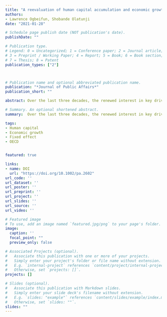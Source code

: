 ```yaml
---
title: "A reevaluation of human capital accumulation and economic growth in OECD"
authors:
- Lawrence Ogbeifun, Shobande Olatunji
date: "2021-01-28"

# Schedule page publish date (NOT publication's date).
publishDate: ""

# Publication type.
# Legend: 0 = Uncategorized; 1 = Conference paper; 2 = Journal article;
# 3 = Preprint / Working Paper; 4 = Report; 5 = Book; 6 = Book section;
# 7 = Thesis; 8 = Patent
publication_types: ["2"]



# Publication name and optional abbreviated publication name.
publication: "*Journal of Public Affairs*"
publication_short: ""

abstract: Over the last three decades, the renewed interest in key drivers of economic growth in OECD countries has been the central discourse. The argument is whether physical or human capital matters for the economic growth in these countries. This study contributes to the ongoing debate  by exploring the connection between human capital accumulation and economic growth between 1986 and 2018 for a panel of 24 OECD countries. The  empirical evidence is based on the fixed effect and two-stage lease squares (2SLS). The result indicates that growth does not converge between countries. Further evidence shows that human capital, the savings rate, and the openness of trade play a vital role in OECD countries' economic growth. On the contrary, the findings show that life expectancy and inflation have adverse effects on growth. Thus, the study recommends the urgent need for intervention programs tailored toward improving research and development combined with investment in the well-being of the people and the effective utilization of human capital to promote growth while mitigating inflationary pressure

# Summary. An optional shortened abstract.
summary:  Over the last three decades, the renewed interest in key drivers of economic growth in OECD countries has been the central discourse. The argument is whether physical or human capital matters for the economic growth in these countries. This study contributes to the ongoing debate by exploring the connection between human capital accumulation and economic growth between 1986 and 2018 for a panel of 24 OECD countries. The empirical evidence is based on the fixed effect and two-stage lease squares (2SLS). The result indicates that growth does not converge between countries. Further evidence shows that human capital, the savings rate, and the openness of trade play a vital role in OECD countries' economic growth. On the contrary, the findings show that life expectancy and inflation have adverse effects on growth. Thus, the study recommends the urgent need for intervention programs tailored toward improving research and development combined with investment in the well-being of the people and the effective utilization of human capital to promote growth while mitigating inflationary pressure

tags:
- Human capital
- Economic growth
- Fixed effect
- OECD


featured: true

links:
- name: DOI
  url: "https://doi.org/10.1002/pa.2602"
url_code: ''
url_dataset: ''
url_poster: ''
url_preprint: ''
url_project: ''
url_slides: ''
url_source: ''
url_video: ''

# Featured image
# To use, add an image named `featured.jpg/png` to your page's folder. 
image:
  caption: ''
  focal_point: ""
  preview_only: false

# Associated Projects (optional).
#   Associate this publication with one or more of your projects.
#   Simply enter your project's folder or file name without extension.
#   E.g. `internal-project` references `content/project/internal-project/index.md`.
#   Otherwise, set `projects: []`.
projects: []

# Slides (optional).
#   Associate this publication with Markdown slides.
#   Simply enter your slide deck's filename without extension.
#   E.g. `slides: "example"` references `content/slides/example/index.md`.
#   Otherwise, set `slides: ""`.
slides: ""
---
```

